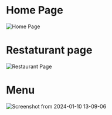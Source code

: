 # Home Page
![Home Page](https://github.com/Harit2002/react_practice/assets/112626182/6755d134-cca1-441b-809e-b8cbf2bb4179)
# Restaturant page
![Restaurant Page](https://github.com/Harit2002/react_practice/assets/112626182/857f2776-e30f-48fd-ac78-201c42456210)
# Menu
![Screenshot from 2024-01-10 13-09-06](https://github.com/Harit2002/react_practice/assets/112626182/ab805668-7bad-466d-8c13-91ba2b6ef785)
